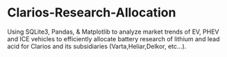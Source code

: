 # Clarios-Research-Allocation
Using SQLite3, Pandas, &amp; Matplotlib to analyze market trends of EV, PHEV and ICE vehicles to efficiently allocate battery research of lithium and lead acid for Clarios and its subsidiaries (Varta,Heliar,Delkor, etc...).
